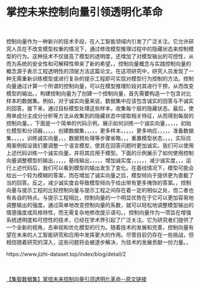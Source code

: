 <h1>掌控未来控制向量引领透明化革命</h1><br /><p>控制向量作为一种新兴的技术手段，在人工智能领域内引发了广泛关注。它允许研究人员在不改变模型权重的情况下，通过修改模型推理过程中的隐藏状态来控制模型的行为。这种技术不仅提高了模型的透明度，还增加了对模型输出的可控性，从而为系统的安全性和可解释性带来了新的希望。，控制向量概念与实践控制向量的概念源于表示工程透明性的顶层方法这篇论文。在这项研究中，研究人员发现了一种无需重新训练模型或进行复杂的提示工程即可实现对模型行为控制的方法。控制向量通过计算一个所谓的控制向量，可以在模型推理阶段对其进行干预，从而改变模型的输出。，构建控制向量为了创建一个控制向量，首先需要构造一个包含对比样本的数据集。例如，对于诚实向量来说，数据集中应该包含诚实的回答与不诚实的回答。接下来，通过目标模型处理这些样本，收集每个层的隐藏状态。最后，使用单成分主成分分析等方法从收集到的隐藏状态中提取相关特征，从而得到每层的控制向量。，下面是一个简单的代码示例，展示如何训练一个诚实向量，，，，，初始化模型和分词器，，，，，创建数据集，，，，，更多样本，，，，，更多响应，，，，，准备数据集，，，，，训练诚实向量，，，数据预处理等步骤省略，，，重置模型状态，，，，实际应用案例假设我们要调整一个语言模型，使其在回答问题时更加诚实。我们可以使用上述代码训练一个诚实向量，并将其应用于模型。下面的示例展示了如何使用控制向量调整模型的输出，，，，，基线输出，，，，，增加诚实度，，，，，，减少诚实度，，，运行上述代码后，我们可以看到模型的输出发生了变化。在基线情况下，模型可能会给出一个较为模糊的答案，而在增加了诚实向量之后，模型倾向于提供更为直截了当的回答。反之，减少诚实度会导致模型倾向于给出带有更多掩饰的答案。，控制向量与提示工程的比较控制向量与提示工程之间存在着一定的相似之处，但二者也有各自的特点。与提示工程相比，控制向量的一个明显优势在于它可以更加容易地调整输出的强度。通过简单地改变控制向量的系数，就可以轻松地调整模型输出的情感强度或风格特性，而无需复杂地修改提示语句。，控制向量作为一项旨在增强系统透明度和可控性的技术，已经在学术界引起了广泛关注。它为研究者们提供了一个全新的视角，去审视和优化模型的行为。随着技术的发展和完善，控制向量有望在未来的人工智能研究和应用中发挥更大的作用。尽管目前仍存在一些挑战，但相信随着研究的深入，这些问题将会被逐步解决，为技术的发展贡献一份力量。，</p><p>https://www.jizhi-dataset.top/index/blog/detail/2</p><br /><br /><a href="https://www.jizhi-dataset.top/index/blog/detail/2" target="_blank">【集智数据集】掌控未来控制向量引领透明化革命--原文链接</a>